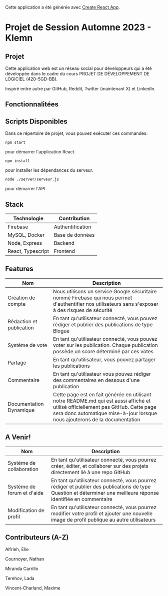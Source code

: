 

Cette application a été générée avec  [Create React App](https://github.com/facebook/create-react-app).

# Projet de Session Automne 2023 - Klemn

## Projet

Cette application web est un réseau social pour développeurs qui a été développée dans le cadre du cours PROJET DE DÉVELOPPEMENT DE LOGICIEL (420-5GD-BB). 

Inspiré entre autre par GitHub, Reddit, Twitter (maintenant X) et LinkedIn. 

## Fonctionnalitées


## Scripts Disponibles

Dans ce répertoire de projet, vous pouvez exécuter ces commandes:

    npm start

pour démarrer l'application React.

    npm install

pour installer les dépendances du serveur.

    node ./server/serveur.js

pour démarrer l'API.

## Stack

| Technologie | Contribution |
| - | - |
| Firebase | Authentification |
| MySQL, Docker | Base de données |
| Node, Express | Backend |
| React, Typescript | Frontend |

## Features

| Nom | Description |
| - | - |
| Création de compte | Nous utilisons un service Google sécuritaire nommé Firebase qui nous permet d'authentifier nos utilisateurs sans s'exposer à des risques de sécurité |
| Rédaction et publication | En tant qu'utilisateur connecté, vous pouvez rédiger et publier des publications de type Blogue |
| Système de vote | En tant qu'utilisateur connecté, vous pouvez voter sur les publication. Chaque publication possède un score déterminé par ces votes |
| Partage | En tant qu'utilisateur, vous pouvez partager les publications |
| Commentaire | En tant qu'utilisateur vous pouvez rédiger des commentaires en dessous d'une publication |
| Documentation Dynamique | Cette page est en fait générée en utilisant notre README.md qui est aussi affiché et utilisé officiellement pas GitHub. Cette page sera donc automatique mise-à-jour lorsque nous ajouterons de la documentation |

## A Venir!

| Nom | Description |
| - | - |
| Système de collaboration | En tant qu'utilisateur connecté, vous pourrez créer, éditer, et collaborer sur des projets directement lié à une repo GitHub |
| Système de forum et d'aide | En tant qu'utilisateur connecté, vous pourrez rédiger et publier des publications de type Question et déterminer une meilleure réponse identifiée en commentaire |
| Modification de profil | En tant qu'utilisateur connecté, vous pourrez modifier votre profil et ajouter une nouvelle image de profil publique au autre utilisateurs |

## Contributeurs (A-Z)

Alfrieh, Elie

Cournoyer, Nathan

Miranda Carrillo

Terehov, Lada

Vincent-Charland, Maxime 
